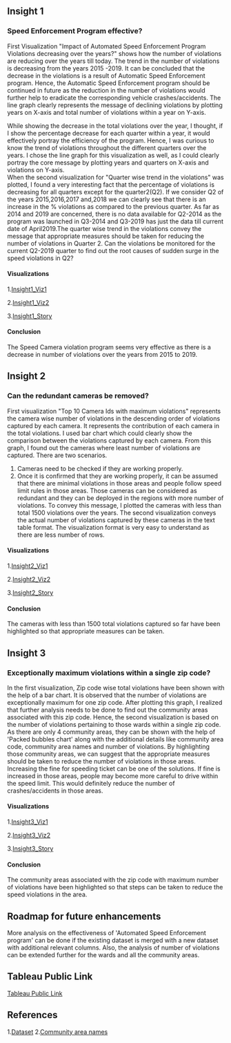 ## Insight 1
### Speed Enforcement Program effective?

First Visualization "Impact of Automated Speed Enforcement Program Violations decreasing over the years?" shows how the number of violations are reducing over the years till today. The trend in the number of violations is decreasing from the years 2015 -2019. It can be concluded that the decrease in the violations is a result of Automatic Speed Enforcement program. Hence, the Automatic Speed Enforcement program should be continued in future as the reduction in the number of violations would further help to eradicate the corresponding vehicle crashes/accidents. The line graph clearly represents the message of declining violations by plotting years on X-axis and total number of violations within a year on Y-axis.

While showing the decrease in the total violations over the year, I thought, if I show the percentage decrease for each quarter within a year, it would effectively portray the efficiency of the program. Hence, I was curious to know the trend of violations throughout the different quarters over the years. I chose the line graph for this visualization as well, as I could clearly portray the core message by plotting years and quarters on X-axis and violations on Y-axis.  
When the second visualization for "Quarter wise trend in the violations" was plotted, I found a very interesting fact that the percentage of violations is decreasing for all quarters except for the quarter2(Q2). If we consider Q2 of the years 2015,2016,2017 and,2018 we can clearly see that there is an increase in the % violations as compared to the previous quarter. As far as 2014 and 2019 are concerned, there is no data available for Q2-2014 as the program was launched in Q3-2014 and Q3-2019 has just the data till current date of April2019.The quarter wise trend in the violations convey the message that appropriate measures should be taken for reducing the number of violations in Quarter 2. Can the violations be monitored for the current Q2-2019 quarter to find out the root causes of sudden surge in the speed violations in Q2?

#### Visualizations

1.[Insight1_Viz1](https://github.com/rtamhankar/Automated-speed-enforcement-program-by-City-of-Chicago/blob/master/Visualizations%20Images/Insight1-Viz1.JPG)

2.[Insight1_Viz2](https://github.com/rtamhankar/Automated-speed-enforcement-program-by-City-of-Chicago/blob/master/Visualizations%20Images/Insight1-Viz2.JPG)

 3.[Insight1_Story](https://github.com/rtamhankar/Automated-speed-enforcement-program-by-City-of-Chicago/blob/master/Visualizations%20Images/Insight1-Story.JPG)

#### Conclusion

The Speed Camera violation program seems very effective as there is a decrease in number of violations over the years from 2015 to 2019.


## Insight 2
### Can the redundant cameras be removed?

First visualization "Top 10 Camera Ids with maximum violations" represents the camera wise number of violations in the descending order of violations captured by each camera. It represents the contribution of each camera in the total violations. I used bar chart which could clearly show the comparison between the violations captured by each camera.
From this graph, I found out the cameras where least number of violations are captured. There are two scenarios.
1.	Cameras need to be checked if they are working properly.
2.	Once it is confirmed that they are working properly, it can be assumed that there are minimal violations in those areas and people follow speed limit rules in those areas.
Those cameras can be considered as redundant and they can be deployed in the regions with more number of violations.
To convey this message, I plotted the cameras with less than total 1500 violations over the years. The second visualization conveys the actual number of violations captured by these cameras in the text table format. The visualization format is very easy to understand as there are less number of rows.

#### Visualizations

1.[Insight2_Viz1](https://github.com/rtamhankar/Automated-speed-enforcement-program-by-City-of-Chicago/blob/master/Visualizations%20Images/Insight2-Viz1.JPG)

2.[Insight2_Viz2](https://github.com/rtamhankar/Automated-speed-enforcement-program-by-City-of-Chicago/blob/master/Visualizations%20Images/Insight2-Viz2.JPG)

3.[Insight2_Story](https://github.com/rtamhankar/Automated-speed-enforcement-program-by-City-of-Chicago/blob/master/Visualizations%20Images/Insight2-Story.JPG)

#### Conclusion

The cameras with less than 1500 total violations captured so far have been highlighted so that appropriate measures can be taken.

## Insight 3
### Exceptionally maximum violations within a single zip code?

In the first visualization, Zip code wise total violations have been shown with the help of a bar chart. It is observed that the number of violations are exceptionally maximum for one zip code. After plotting this graph, I realized that further analysis needs to be done to find out the community areas associated with this zip code. Hence, the second visualization is based on the number of violations pertaining to those wards within a single zip code. As there are only 4 community areas, they can be shown with the help of 'Packed bubbles chart' along with the additional details like community area code, community area names and number of violations.
By highlighting those community areas, we can suggest that the appropriate measures should be taken to reduce the number of violations in those areas. Increasing the fine for speeding ticket can be one of the solutions. If fine is increased in those areas, people may become more careful to drive within the speed limit. This would definitely reduce the number of crashes/accidents in those areas.

#### Visualizations

1.[Insight3_Viz1](https://github.com/rtamhankar/Automated-speed-enforcement-program-by-City-of-Chicago/blob/master/Visualizations%20Images/Insight3-Viz1.JPG)

2.[Insight3_Viz2](https://github.com/rtamhankar/Automated-speed-enforcement-program-by-City-of-Chicago/blob/master/Visualizations%20Images/Insight3-Viz2.JPG)

3.[Insight3_Story](https://github.com/rtamhankar/Automated-speed-enforcement-program-by-City-of-Chicago/blob/master/Visualizations%20Images/Insight3-Story.JPG)

#### Conclusion

The community areas associated with the zip code with maximum number of violations have been highlighted so that steps can be taken to reduce the speed violations in the area.

## Roadmap for future enhancements
More analysis on the effectiveness of 'Automated Speed Enforcement program' can be done if the existing dataset is merged with a new dataset with additional relevant columns. Also, the analysis of number of violations can be extended further for the wards and all the community areas.

## Tableau Public Link
[Tableau Public Link](https://public.tableau.com/profile/rujuta.tamhankar#!/vizhome/Automated_Speed_Enforcement_Program_By_City_Of_Chicago_Firstversion/Decreaseintheviolationsovertheyears)

## References
1.[Dataset](https://data.cityofchicago.org/Transportation/Speed-Camera-Violations/gncf-3xbx)
2.[Community area names](https://www.chicagotribune.com/chi-community-areas-htmlstory.html)
